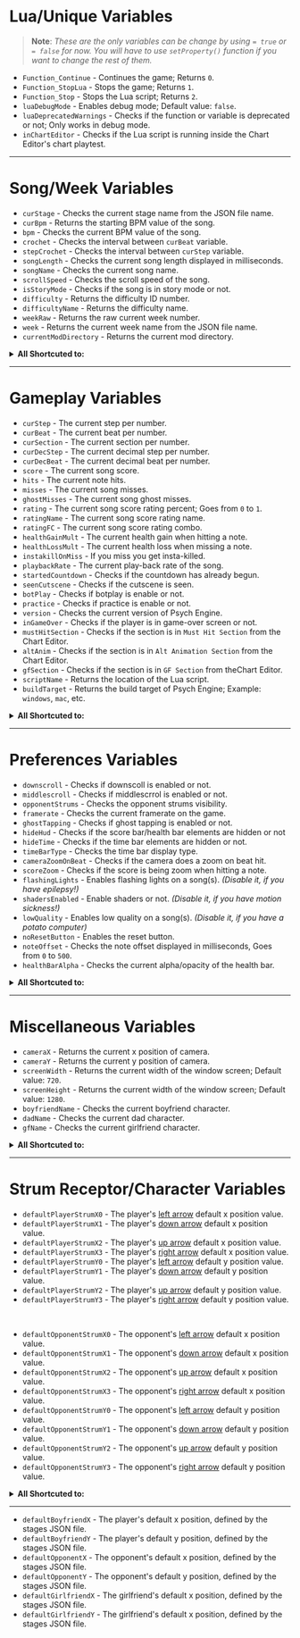 # Lua/Unique Variables
> **Note**: _These are the only variables can be change by using `= true` or `= false` for now. You will have to use `setProperty()` function if you want to change the rest of them._

- `Function_Continue` - Continues the game; Returns `0`.
- `Function_StopLua` - Stops the game; Returns `1`.
- `Function_Stop` - Stops the Lua script; Returns `2`.
- `luaDebugMode` - Enables debug mode; Default value: `false`.
- `luaDeprecatedWarnings` - Checks if the function or variable is deprecated or not; Only works in debug mode.
- `inChartEditor` - Checks if the Lua script is running inside the Chart Editor's chart playtest.

***

# Song/Week Variables
- `curStage` - Checks the current stage name from the JSON file name.
- `curBpm` - Returns the starting BPM value of the song.
- `bpm` - Checks the current BPM value of the song.
- `crochet` - Checks the interval between `curBeat` variable.
- `stepCrochet` - Checks the interval between `curStep` variable.
- `songLength` - Checks the current song length displayed in milliseconds.
- `songName` - Checks the current song name.
- `scrollSpeed` - Checks the scroll speed of the song.
- `isStoryMode` - Checks if the song is in story mode or not.
- `difficulty` - Returns the difficulty ID number.
- `difficultyName` - Returns the difficulty name.
- `weekRaw` - Returns the raw current week number.
- `week` - Returns the current week name from the JSON file name.
- `currentModDirectory` - Returns the current mod directory.

<details><summary><b>All Shortcuted to:</b></summary>
<p>

- `curStage` - `getPropertyFromClass('PlayState', 'SONG.stage')`
- `curBpm` - `getPropertyFromClass('Conductor', 'bpm')`
- `bpm` - `getProperty('SONG.bpm')`
- `crochet` - `getPropertyFromClass('Conductor', 'crochet')`
- `stepCrochet` - `getPropertyFromClass('Conductor', 'stepCrochet')`
- `songLength` - `getProperty('songLength')`
- `songName` - `getProperty('songLength')`
- `scrollSpeed` - `getProperty('SONG.speed')`
- `isStoryMode` - `getProperty('isStoryMode')`
- `difficulty` - `getPropertyFromClass('PlayState', 'storyDifficulty')`
- `difficultyName` - `getPropertyFromClass('CoolUtil', 'difficulties['..difficulty..']')`
- `weekRaw` - `getPropertyFromClass('PlayState', 'storyWeek')`
- `week` - `getPropertyFromClass('WeekData', 'weeksList['..weekRaw..']')`
- `currentModDirectory` - `getPropertyFromClass('Paths', 'currentModDirectory')`

</p>
</details>

***

# Gameplay Variables
- `curStep` - The current step per number.
- `curBeat` - The current beat per number.
- `curSection` - The current section per number.
- `curDecStep` - The current decimal step per number.
- `curDecBeat` - The current decimal beat per number.
- `score` - The current song score.
- `hits` - The current note hits.
- `misses` - The current song misses.
- `ghostMisses` - The current song ghost misses.
- `rating` - The current song score rating percent; Goes from `0` to `1`.
- `ratingName` - The current song score rating name.
- `ratingFC` - The current song score rating combo.
- `healthGainMult` - The current health gain when hitting a note.
- `healthLossMult` - The current health loss when missing a note.
- `instakillOnMiss` - If you miss you get insta-killed.
- `playbackRate` - The current play-back rate of the song.
- `startedCountdown` - Checks if the countdown has already begun.
- `seenCutscene` - Checks if the cutscene is seen.
- `botPlay` - Checks if botplay is enable or not.
- `practice` - Checks if practice is enable or not.
- `version` - Checks the current version of Psych Engine.
- `inGameOver` - Checks if the player is in game-over screen or not.
- `mustHitSection` - Checks if the section is in `Must Hit Section` from the Chart Editor.
- `altAnim` - Checks if the section is in `Alt Animation Section` from the Chart Editor.
- `gfSection` - Checks if the section is in `GF Section` from  theChart Editor.
- `scriptName` - Returns the location of the Lua script.
- `buildTarget` - Returns the build target of Psych Engine; Example: `windows`, `mac`, etc.

<details><summary><b>All Shortcuted to:</b></summary>
<p>

- `curStep` - `getProperty('curStep')`
- `curBeat` - `getProperty('curBeat')`
- `curSection` - `getProperty('curSection')`
- `curDecStep` - `getProperty('curDecStep')`
- `curDecBeat` - `getProperty('curDecBeat')`
- `score` - `getProperty('songScore')`
- `hits` - `getProperty('songHits')`
- `misses` - `getProperty('songMisses')`
- `ghostMisses` - `getProperty('ghostMisses')`
- `rating` - `getProperty('ratingPercent')`
- `ratingName` - `getProperty('ratingString')`
- `ratingFC` - `getProperty('ratingFC')`
- `healthGainMult` - `getProperty('healthGainMult')`
- `healthLossMult` - `getProperty('healthLossMult')`
- `instakillOnMiss` - `getProperty('instakillOnMiss')`
- `playbackRate` - `getProperty('playbackRate')`
- `startedCountdown` - `getPropertyFromClass('PlayState', 'seenCutscene'))`
- `seenCutscene` - `getProperty('startedCountdown')`
- `botPlay` - `getProperty('cpuControlled')`
- `practice` - `getProperty('practiceMode')`
- `version` - `getPropertyFromClass('MainMenuState', 'psychEngineVersion')`

</p>
</details>

***

# Preferences Variables
- `downscroll` - Checks if downscoll is enabled or not.
- `middlescroll` - Checks if middlescrrol is enabled or not.
- `opponentStrums` - Checks the opponent strums visibility.  
- `framerate` - Checks the current framerate on the game. 
- `ghostTapping` - Checks if ghost tapping is enabled or not. 
- `hideHud` - Checks if the score bar/health bar elements are hidden or not
- `hideTime` - Checks if the time bar elements are hidden or not.
- `timeBarType` - Checks the time bar display type.
- `cameraZoomOnBeat` - Checks if the camera does a zoom on beat hit.
- `scoreZoom` - Checks if the score is being zoom when hitting a note.
- `flashingLights` - Enables flashing lights on a song(s). _(Disable it, if you have epilepsy!)_
- `shadersEnabled` - Enable shaders or not. _(Disable it, if you have motion sickness!)_
- `lowQuality` - Enables low quality on a song(s). _(Disable it, if you have a potato computer)_
- `noResetButton` - Enables the reset button.
- `noteOffset` - Checks the note offset displayed in milliseconds, Goes from `0` to `500`.
- `healthBarAlpha` - Checks the current alpha/opacity of the health bar.

<details><summary><b>All Shortcuted to:</b></summary>
<p>

- `downscroll` - `getPropertyFromClass('ClientPrefs', 'downscroll')`
- `middlescroll` - `getPropertyFromClass('ClientPrefs', 'middlescroll')`
- `opponentStrums` - `getPropertyFromClass('ClientPrefs', 'opponentStrums')`
- `framerate` - `getPropertyFromClass('ClientPrefs', 'framerate')`
- `ghostTapping` - `getPropertyFromClass('ClientPrefs', 'ghostTapping')`
- `hideHud` - `getPropertyFromClass('ClientPrefs', 'hideHud')`
- `hideTime` - `getPropertyFromClass('ClientPrefs', 'hideTime')`
- `timeBarType` - `getPropertyFromClass('ClientPrefs', 'timeBarType')`
- `cameraZoomOnBeat` - `getPropertyFromClass('ClientPrefs', 'cameraZooms')`
- `scoreZoom` - `getPropertyFromClass('ClientPrefs', 'scoreZoom')`
- `flashingLights` - `getPropertyFromClass('ClientPrefs', 'flashing')`
- `shadersEnabled` - `getPropertyFromClass('ClientPrefs', 'shaders')`
- `lowQuality` - `getPropertyFromClass('ClientPrefs', 'lowQuality')`
- `noResetButton` - `getPropertyFromClass('ClientPrefs', 'noReset')`
- `noteOffset` - `getPropertyFromClass('ClientPrefs', 'noteOffset')`
- `healthBarAlpha` - `getPropertyFromClass('ClientPrefs', 'healthBarAlpha')`

</p>
</details>

***

# Miscellaneous Variables
- `cameraX` - Returns the current x position of camera.
- `cameraY` - Returns the current y position of camera.
- `screenWidth` - Returns the current width of the window screen; Default value: `720`.
- `screenHeight` - Returns the current width of the window screen; Default value: `1280`.
- `boyfriendName` - Checks the current boyfriend character.
- `dadName` - Checks the current dad character.
- `gfName` - Checks the current girlfriend character.

<details><summary><b>All Shortcuted to:</b></summary>
<p>

- `cameraX` - `getProperty('camFollowPos.x')`
- `cameraY` - `getProperty('camFollowPos.y')`
- `screenWidth` - `getPropertyFromClass('FlxG', 'width')`
- `screenHeight` - `getPropertyFromClass('FlxG', 'heigth')`
- `boyfriendName` - `getProperty('SONG.player1')`
- `dadName` - `getProperty('SONG.player2')`
- `gfName` - `getProperty('SONG.gfVersion')`

</p>
</details>

***

# Strum Receptor/Character Variables
- `defaultPlayerStrumX0` - The player's <ins>left arrow</ins> default x position value.
- `defaultPlayerStrumX1` - The player's <ins>down arrow</ins> default x position value.
- `defaultPlayerStrumX2` - The player's <ins>up arrow</ins> default x position value.
- `defaultPlayerStrumX3` - The player's <ins>right arrow</ins> default x position value.
- `defaultPlayerStrumY0` - The player's <ins>left arrow</ins> default y position value.
- `defaultPlayerStrumY1` - The player's <ins>down arrow</ins> default y position value.
- `defaultPlayerStrumY2` - The player's <ins>up arrow</ins> default y position value.
- `defaultPlayerStrumY3` - The player's <ins>right arrow</ins> default y position value.

&nbsp; <!-- AHHHHHHHH SPAAAAAAACCEEEEEEE!!!!!!! -->

- `defaultOpponentStrumX0` - The opponent's <ins>left arrow</ins> default x position value.
- `defaultOpponentStrumX1` - The opponent's <ins>down arrow</ins> default x position value.
- `defaultOpponentStrumX2` - The opponent's <ins>up arrow</ins> default x position value.
- `defaultOpponentStrumX3` - The opponent's <ins>right arrow</ins> default x position value.
- `defaultOpponentStrumY0` - The opponent's <ins>left arrow</ins> default y position value.
- `defaultOpponentStrumY1` - The opponent's <ins>down arrow</ins> default y position value.
- `defaultOpponentStrumY2` - The opponent's <ins>up arrow</ins> default y position value.
- `defaultOpponentStrumY3` - The opponent's <ins>right arrow</ins> default y position value.

<details><summary><b>All Shortcuted to:</b></summary>
<p>

- `defaultPlayerStrumX0` - `getPropertyFromGroup('playerStrums.members', 0, 'x')`
- `defaultPlayerStrumX1` - `getPropertyFromGroup('playerStrums.members', 1, 'x')`
- `defaultPlayerStrumX2` - `getPropertyFromGroup('playerStrums.members', 2, 'x')`
- `defaultPlayerStrumX3` - `getPropertyFromGroup('playerStrums.members', 3, 'x')`
- `defaultPlayerStrumY0` - `getPropertyFromGroup('playerStrums.members', 0, 'y')`
- `defaultPlayerStrumY1` - `getPropertyFromGroup('playerStrums.members', 1, 'y')`
- `defaultPlayerStrumY2` - `getPropertyFromGroup('playerStrums.members', 2, 'y')`
- `defaultPlayerStrumY3` - `getPropertyFromGroup('playerStrums.members', 3, 'y')`

&nbsp; <!-- AHHHHHHHH SPAAAAAAACCEEEEEEE!!!!!!! -->

- `defaultOpponentStrumX0` - `getPropertyFromGroup('opponentStrums.members', 0, 'x')`
- `defaultOpponentStrumX1` - `getPropertyFromGroup('opponentStrums.members', 1, 'x')`
- `defaultOpponentStrumX2` - `getPropertyFromGroup('opponentStrums.members', 2, 'x')`
- `defaultOpponentStrumX3` - `getPropertyFromGroup('opponentStrums.members', 3, 'x')`
- `defaultOpponentStrumY0` - `getPropertyFromGroup('opponentStrums.members', 0, 'y')`
- `defaultOpponentStrumY1` - `getPropertyFromGroup('opponentStrums.members', 1, 'y')`
- `defaultOpponentStrumY2` - `getPropertyFromGroup('opponentStrums.members', 2, 'y')`
- `defaultOpponentStrumY3` - `getPropertyFromGroup('opponentStrums.members', 3, 'y')`

</p>
</details>

***

- `defaultBoyfriendX` - The player's default x position, defined by the stages JSON file.
- `defaultBoyfriendY` - The player's default y position, defined by the stages JSON file.
- `defaultOpponentX` - The opponent's default x position, defined by the stages JSON file.
- `defaultOpponentY` - The opponent's default y position, defined by the stages JSON file.
- `defaultGirlfriendX` - The girlfriend's default x position, defined by the stages JSON file.
- `defaultGirlfriendY` - The girlfriend's default x position, defined by the stages JSON file.